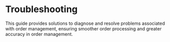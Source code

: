 # Troubleshooting

This guide provides solutions to diagnose and resolve problems associated with order management, ensuring smoother order processing and greater accuracy in order management.
